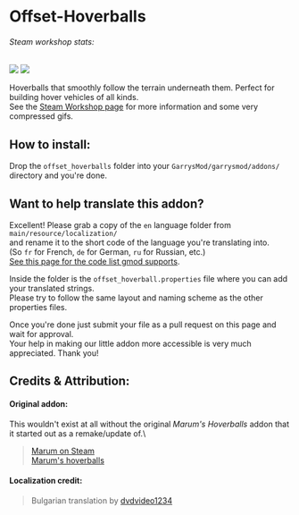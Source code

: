 # Offset-Hoverballs

###### Steam workshop stats:
[![][ref-ws-down]][ref-workshop] [![][ref-ws-date]][ref-ws-updt]

Hoverballs that smoothly follow the terrain underneath them. Perfect for building hover vehicles of all kinds.\
See the [Steam Workshop page][ref-workshop] for more information and some very compressed gifs.

## How to install:
Drop the `offset_hoverballs` folder into your `GarrysMod/garrysmod/addons/` directory and you're done.

## Want to help translate this addon?
Excellent! Please grab a copy of the `en` language folder from `main/resource/localization/` \
and rename it to the short code of the language you're translating into.\
(So `fr` for French, `de` for German, `ru` for Russian, etc.)\
[See this page for the code list gmod supports][ref-trans].

Inside the folder is the `offset_hoverball.properties` file where you can add your translated strings.\
Please try to follow the same layout and naming scheme as the other properties files.

Once you're done just submit your file as a pull request on this page and wait for approval.\
Your help in making our little addon more accessible is very much appreciated. Thank you!

## Credits & Attribution:
#### Original addon:
This wouldn't exist at all without the original *Marum's Hoverballs* addon that it started out as a remake/update of.\
> [Marum on Steam][ref-marum] \
> [Marum's hoverballs][ref-marum-hb]

#### Localization credit:
> Bulgarian translation by [dvdvideo1234][ref-dvd]

[ref-dvd]: http://steamcommunity.com/profiles/76561197988124141
[ref-marum]: https://steamcommunity.com/profiles/76561198018542228
[ref-marum-hb]: https://steamcommunity.com/sharedfiles/filedetails/?id=763643396
[ref-trans]: https://wiki.facepunch.com/gmod/Addon_Localization
[ref-ws-down]: https://img.shields.io/steam/downloads/2502939629
[ref-workshop]: https://steamcommunity.com/sharedfiles/filedetails/?id=2502939629
[ref-ws-date]: https://img.shields.io/steam/update-date/2502939629
[ref-ws-updt]: https://steamcommunity.com/sharedfiles/filedetails/changelog/2502939629
